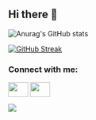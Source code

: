 ## Hi there 👋

<!--
**codekakitai51/codekakitai51** is a ✨ _special_ ✨ repository because its `README.md` (this file) appears on your GitHub profile.

Here are some ideas to get you started:

- 🔭 I’m currently working on ...
- 🌱 I’m currently learning ...
- 👯 I’m looking to collaborate on ...
- 🤔 I’m looking for help with ...
- 💬 Ask me about ...
- 📫 How to reach me: ...
- 😄 Pronouns: ...
- ⚡ Fun fact: ...
-->

![Anurag's GitHub stats](https://github-readme-stats.vercel.app/api?username=codekakitai51&show_icons=true&theme=tokyonight)

[![GitHub Streak](https://github-readme-streak-stats.herokuapp.com/?user=codekakitai51)](https://git.io/streak-stats)

<h3 align="left">Connect with me:</h3>
<p align="left">
<a href="https://twitter.com/cody51_jp" target="_blank"><img align="center" src="https://cdn.jsdelivr.net/npm/simple-icons@3.0.1/icons/twitter.svg" alt="" height="30" width="40" /></a>
<a href="https://www.linkedin.com/in/kodai-kitahara/" target="_blank"><img align="center" src="https://cdn.jsdelivr.net/npm/simple-icons@3.0.1/icons/linkedin.svg" alt="" height="30" width="40" /></a>
</p>

![](https://komarev.com/ghpvc/?username=codekakitai51)
